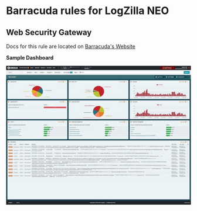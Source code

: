 # Barracuda rules for LogZilla NEO

## Web Security Gateway

Docs for this rule are located on [Barracuda's Website](https://campus.barracuda.com/product/websecuritygateway/doc/6160435/syslog-and-the-barracuda-web-security-gateway/)



**Sample Dashboard**

![](images/web-security-gateway.jpg)
